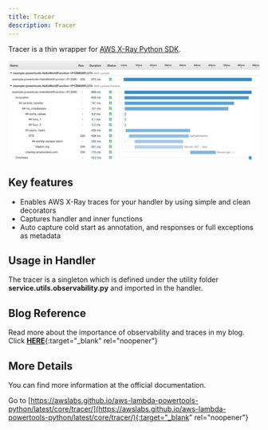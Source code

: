 ```yaml
---
title: Tracer
description: Tracer
---
```

Tracer is a thin wrapper for [AWS X-Ray Python SDK](https://github.com/aws/aws-xray-sdk-python/).

![Tracer](../media/tracer.png)

## **Key features**
* Enables AWS X-Ray traces for your handler by using simple and clean decorators
* Captures handler and inner functions
* Auto capture cold start as annotation, and responses or full exceptions as metadata



## **Usage in Handler**
The tracer is a singleton which is defined under the utility folder **service.utils.observability.py** and imported in the handler.

## **Blog Reference**
Read more about the importance of observability and traces in my blog. Click [**HERE**](https://www.ranthebuilder.cloud/post/aws-lambda-cookbook-elevate-your-handler-s-code-part-2-observability){:target="_blank" rel="noopener"}


## **More Details**
You can find more information at the official documentation.

Go to [https://awslabs.github.io/aws-lambda-powertools-python/latest/core/tracer/](https://awslabs.github.io/aws-lambda-powertools-python/latest/core/tracer/){:target="_blank" rel="noopener"}
